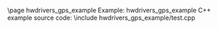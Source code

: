 \page hwdrivers_gps_example Example: hwdrivers_gps_example
C++ example source code:
\include hwdrivers_gps_example/test.cpp

